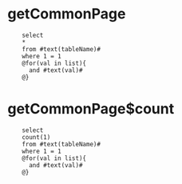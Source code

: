 getCommonPage
===
        select 
        *
        from #text(tableName)#
        where 1 = 1
        @for(val in list){
          and #text(val)# 
        @}
        
getCommonPage$count
===
        select 
        count(1)
        from #text(tableName)#
        where 1 = 1
        @for(val in list){
          and #text(val)# 
        @}
